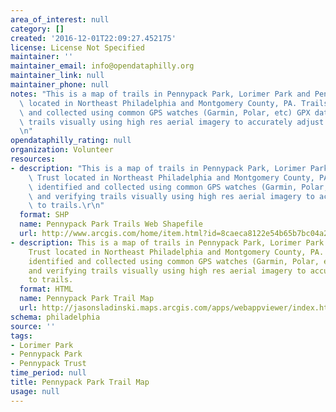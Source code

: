 ```yaml
---
area_of_interest: null
category: []
created: '2016-12-01T22:09:27.452175'
license: License Not Specified
maintainer: ''
maintainer_email: info@opendataphilly.org
maintainer_link: null
maintainer_phone: null
notes: "This is a map of trails in Pennypack Park, Lorimer Park and Pennypack Trust\
  \ located in Northeast Philadelphia and Montgomery County, PA. Trails were identified\
  \ and collected using common GPS watches (Garmin, Polar, etc) GPX data and verifying\
  \ trails visually using high res aerial imagery to accurately adjust to trails.\r\
  \n"
opendataphilly_rating: null
organization: Volunteer
resources:
- description: "This is a map of trails in Pennypack Park, Lorimer Park and Pennypack\
    \ Trust located in Northeast Philadelphia and Montgomery County, PA. Trails were\
    \ identified and collected using common GPS watches (Garmin, Polar, etc) GPX data\
    \ and verifying trails visually using high res aerial imagery to accurately adjust\
    \ to trails.\r\n"
  format: SHP
  name: Pennypack Park Trails Web Shapefile
  url: http://www.arcgis.com/home/item.html?id=8caeca8122e54b65b7bc04a24d3d0850#data
- description: This is a map of trails in Pennypack Park, Lorimer Park and Pennypack
    Trust located in Northeast Philadelphia and Montgomery County, PA. Trails were
    identified and collected using common GPS watches (Garmin, Polar, etc) GPX data
    and verifying trails visually using high res aerial imagery to accurately adjust
    to trails.
  format: HTML
  name: Pennypack Park Trail Map
  url: http://jasonsladinski.maps.arcgis.com/apps/webappviewer/index.html?id=8dd092b90db74fbdb71ffed204305fc0
schema: philadelphia
source: ''
tags:
- Lorimer Park
- Pennypack Park
- Pennypack Trust
time_period: null
title: Pennypack Park Trail Map
usage: null
---
```

